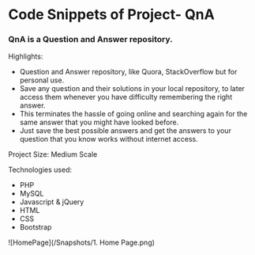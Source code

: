 # Code Snippets of Project- QnA

### QnA is a Question and Answer repository.

Highlights:
- Question and Answer repository, like Quora, StackOverflow but for personal use.
- Save any question and their solutions in your local repository, to later access them whenever you have difficulty remembering the right answer.
- This terminates the hassle of going online and searching again for the same answer that you might have looked before.
- Just save the best possible answers and get the answers to your question that you know works without internet access.

Project Size: Medium Scale

Technologies used:
- PHP
- MySQL
- Javascript & jQuery
- HTML
- CSS
- Bootstrap

![HomePage](/Snapshots/1. Home Page.png)

